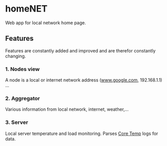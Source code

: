 # homeNET
Web app for local network home page.

## Features
Features are constantly added and improved and are therefor constantly changing.

### 1. Nodes view
A node is a local or internet network address (www.google.com, 192.168.1.1) ...

### 2. Aggregator
Various information from local network, internet, weather,...

### 3. Server
Local server temperature and load monitoring. Parses [Core Temp](http://www.alcpu.com/CoreTemp/)
 logs for data.

